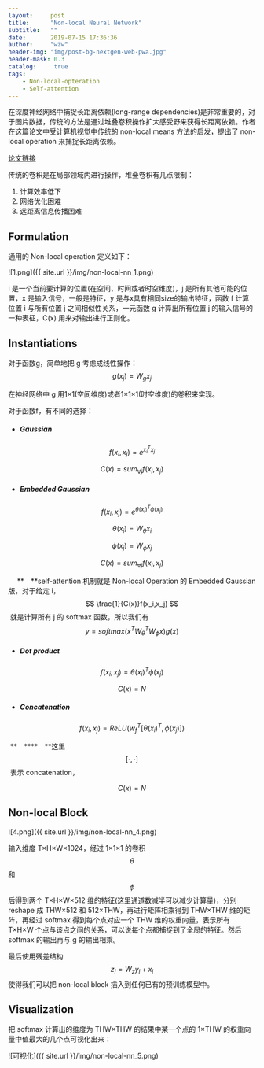 ```yaml
---
layout:     post
title:      "Non-local Neural Network"
subtitle:   ""
date:       2019-07-15 17:36:36
author:     "wzw"
header-img: "img/post-bg-nextgen-web-pwa.jpg"
header-mask: 0.3
catalog:     true
tags:
    - Non-local-opteration
    - Self-attention
---
```

在深度神经网络中捕捉长距离依赖(long-range dependencies)是非常重要的，对于图片数据，传统的方法是通过堆叠卷积操作扩大感受野来获得长距离依赖。作者在这篇论文中受计算机视觉中传统的 non-local means 方法的启发，提出了 non-local operation 来捕捉长距离依赖。

<script type="text/javascript" async src="https://cdn.mathjax.org/mathjax/latest/MathJax.js?config=TeX-MML-AM_CHTML"> </script>

[论文链接][paper-link]

传统的卷积是在局部领域内进行操作，堆叠卷积有几点限制：

1. 计算效率低下
2. 网络优化困难
3. 远距离信息传播困难

## Formulation

通用的 Non-local operation 定义如下：

![1.png]({{ site.url }}/img/non-local-nn_1.png)

i 是一个当前要计算的位置(在空间、时间或者时空维度)，j 是所有其他可能的位置，x 是输入信号，一般是特征，y 是与x具有相同size的输出特征，函数 f 计算位置 i 与所有位置 j 之间相似性关系，一元函数 g 计算出所有位置 j 的输入信号的一种表征，C(x) 用来对输出进行正则化。

## Instantiations

对于函数g，简单地把 g 考虑成线性操作：
$$
g(x_j)=W_gx_j
$$


在神经网络中 g 用1×1(空间维度)或者1×1×1(时空维度)的卷积来实现。

对于函数f，有不同的选择：

- ##### Gaussian


$$
f(x_i,x_j)=e^{x_i^Tx_j}
$$

$$
C(x)=sum_{\forall j}f(x_i,x_j)
$$

- ##### Embedded Gaussian

$$
f(x_i,x_j)=e^{ {\theta}(x_i)^T{\phi}(x_j)}
$$

$$
{\theta}(x_i)=W_{\theta}x_i
$$

$$
{\phi}(x_j)=W_{\phi}x_j
$$

$$
C(x)=sum_{\forall j}f(x_i,x_j)
$$

**&emsp;** **&emsp;**self-attention 机制就是 Non-local Operation 的 Embedded Gaussian 版，对于给定 i，
$$
\frac{1}{C(x)}f(x_i,x_j)
$$
​		就是计算所有 j 的 softmax 函数，所以我们有 
$$
y=softmax(x^TW_{\theta}^TW_{\phi}x)g(x)
$$

- ##### Dot product

$$
f(x_i,x_j)={\theta}(x_i)^T{\phi}(x_j)
$$

$$
C(x)=N
$$

- ##### Concatenation

$$
f(x_i,x_j)=ReLU(w_f^T[{\theta}(x_i)^T,{\phi}(x_j)])
$$

​		**&emsp;****&emsp;**这里
$$
[\cdot,\cdot]
$$
​		表示 concatenation，


$$
C(x)=N
$$


## Non-local Block

![4.png]({{ site.url }}/img/non-local-nn_4.png)

输入维度 T×H×W×1024，经过 1×1×1 的卷积
$$
\theta
$$
和
$$
\phi
$$
后得到两个 T×H×W×512 维的特征(这里通道数减半可以减少计算量)，分别 reshape 成 THW×512 和 512×THW，再进行矩阵相乘得到 THW×THW 维的矩阵，再经过 softmax 得到每个点对应一个 THW 维的权重向量，表示所有 T×H×W 个点与该点之间的关系，可以说每个点都捕捉到了全局的特征。然后 softmax 的输出再与 g 的输出相乘。

最后使用残差结构
$$
z_i = W_zy_i+x_i
$$
使得我们可以把 non-local block 插入到任何已有的预训练模型中。

## Visualization

把 softmax 计算出的维度为 THW×THW 的结果中某一个点的 1×THW 的权重向量中值最大的几个点可视化出来：

![可视化]({{ site.url }}/img/non-local-nn_5.png)

[paper-link]: https://arxiv.org/abs/1711.07971v1
